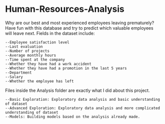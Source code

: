 # Human-Resources-Analysis

Why are our best and most experienced employees leaving prematurely? Have fun with this database and try to predict which valuable employees will leave next. Fields in the dataset include:

    --Employee satisfaction level
    --Last evaluation
    --Number of projects
    --Average monthly hours
    --Time spent at the company
    --Whether they have had a work accident
    --Whether they have had a promotion in the last 5 years
    --Department
    --Salary
    --Whether the employee has left


Files inside the Analysis folder are exactly what I did about this project.

    --Basic Exploration: Exploratory data analysis and basic understanding of dataset
    --Advanced Exploration: Exploratory data analysis and more complicated understanding of dataset
    --Models: Building models based on the analysis already made.

